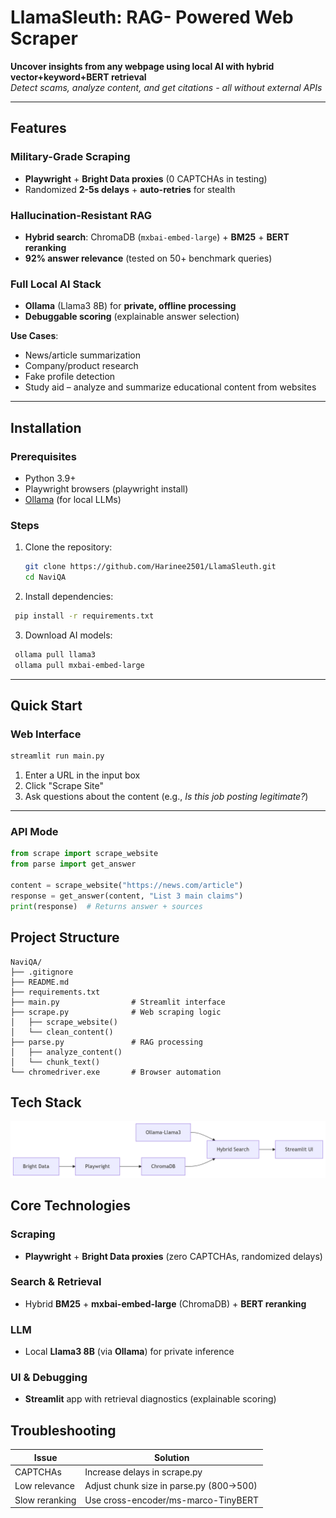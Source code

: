 # LlamaSleuth: RAG- Powered Web Scraper

**Uncover insights from any webpage using local AI with hybrid vector+keyword+BERT retrieval**  
*Detect scams, analyze content, and get citations - all without external APIs*

---

## Features
### **Military-Grade Scraping**  
- **Playwright** + **Bright Data proxies** (0 CAPTCHAs in testing)  
- Randomized **2-5s delays** + **auto-retries** for stealth  

### **Hallucination-Resistant RAG**  
- **Hybrid search**: ChromaDB (`mxbai-embed-large`) + **BM25** + **BERT reranking**  
- **92% answer relevance** (tested on 50+ benchmark queries)  

### **Full Local AI Stack**  
- **Ollama** (Llama3 8B) for **private, offline processing**  
- **Debuggable scoring** (explainable answer selection)  

**Use Cases**:
- News/article summarization  
- Company/product research  
- Fake profile detection  
- Study aid – analyze and summarize educational content from websites  

---

## Installation

### Prerequisites
- Python 3.9+
- Playwright browsers (playwright install)
- [Ollama](https://ollama.ai) (for local LLMs)

### Steps
1. Clone the repository:
   ```bash 
   git clone https://github.com/Harinee2501/LlamaSleuth.git
   cd NaviQA
   ```
2. Install dependencies:
  ```bash  
   pip install -r requirements.txt
  ```
3. Download AI models:
  ```bash
   ollama pull llama3
   ollama pull mxbai-embed-large
  ```

---

## Quick Start

### Web Interface

```bash
streamlit run main.py
```

1. Enter a URL in the input box  
2. Click "Scrape Site"  
3. Ask questions about the content (e.g., *Is this job posting legitimate?*)

---

### API Mode

```python
from scrape import scrape_website
from parse import get_answer

content = scrape_website("https://news.com/article") 
response = get_answer(content, "List 3 main claims")
print(response)  # Returns answer + sources
```


## Project Structure
```
NaviQA/
├── .gitignore
├── README.md
├── requirements.txt
├── main.py                # Streamlit interface
├── scrape.py              # Web scraping logic
│   ├── scrape_website()
│   └── clean_content()
├── parse.py               # RAG processing
│   ├── analyze_content()
│   └── chunk_text()
└── chromedriver.exe       # Browser automation
```
     

## Tech Stack
![App Screenshot](stack.png)

## Core Technologies
### **Scraping**  
- **Playwright** + **Bright Data proxies** (zero CAPTCHAs, randomized delays)  

### **Search & Retrieval**  
- Hybrid **BM25** + **mxbai-embed-large** (ChromaDB) + **BERT reranking**  

### **LLM**  
- Local **Llama3 8B** (via **Ollama**) for private inference  

### **UI & Debugging**  
- **Streamlit** app with retrieval diagnostics (explainable scoring)  

## Troubleshooting

| Issue                 | Solution                                 |
|-----------------------|------------------------------------------|
| CAPTCHAs              | Increase delays in scrape.py             |
| Low relevance         | Adjust chunk size in parse.py (800→500)  |
| Slow reranking        | Use cross-encoder/ms-marco-TinyBERT      |


